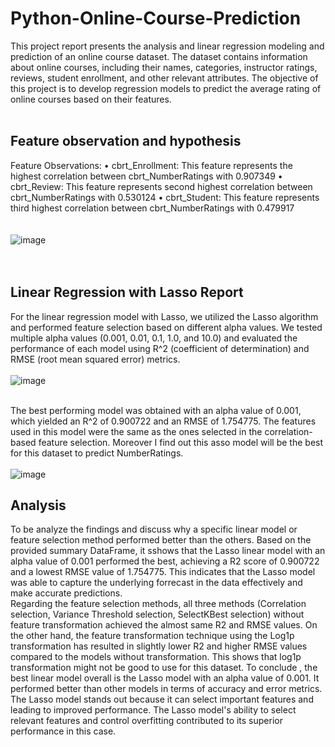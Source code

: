# Python-Online-Course-Prediction
This project report presents the analysis and linear regression modeling and prediction of an online course dataset. The dataset contains information about online courses, including their names, categories, instructor ratings, reviews, student enrollment, and other relevant attributes. The objective of this project is to develop regression models to predict the average rating of online courses based on their features. <br><br>
## Feature observation and hypothesis 

Feature Observations:
•	cbrt_Enrollment: This feature represents the highest correlation between cbrt_NumberRatings with 0.907349
•	cbrt_Review: This feature represents second highest correlation between cbrt_NumberRatings with 0.530124
•	cbrt_Student: This feature represents third highest correlation between cbrt_NumberRatings with 0.479917
<br><br><br>
![image](https://github.com/fdurmaz1/SQL_Company_project/assets/133916817/71305d69-f296-428f-b089-4d234499a1f9)
<br><br><br>
## Linear Regression with Lasso Report 

For the linear regression model with Lasso, we utilized the Lasso algorithm and performed feature selection based on different alpha values. We tested multiple alpha values (0.001, 0.01, 0.1, 1.0, and 10.0) and evaluated the performance of each model using R^2 (coefficient of determination) and RMSE (root mean squared error) metrics.
<br><br>
![image](https://github.com/fdurmaz1/SQL_Company_project/assets/133916817/d8975598-8e30-4f02-bc97-168d7c39fcaa)
<br><br>

The best performing model was obtained with an alpha value of 0.001, which yielded an R^2 of 0.900722  and an RMSE of 1.754775. The features used in this model were the same as the ones selected in the correlation-based feature selection. Moreover I find out this asso model will be the best for this dataset to predict NumberRatings. 
<br><br>
![image](https://github.com/fdurmaz1/SQL_Company_project/assets/133916817/16ab115c-2976-4464-80f8-2eae08c03c9c)
## Analysis 

To be analyze the findings and discuss why a specific linear model or feature selection method performed better than the others.
Based on the provided summary DataFrame, it sshows that the Lasso linear model with an alpha value of 0.001 performed the best, achieving a R2 score of 0.900722 and a lowest RMSE value of 1.754775. This indicates that the Lasso model was able to capture the underlying forrecast in the data effectively and make accurate predictions.<br>
Regarding the feature selection methods, all three methods (Correlation selection, Variance Threshold selection, SelectKBest selection) without feature transformation achieved the almost same R2 and RMSE values.
On the other hand, the feature transformation technique using the Log1p transformation has resulted in slightly lower R2 and higher RMSE values compared to the models without transformation. This shows that log1p transformation might not be good to use for this dataset.
To conclude , the best linear model overall is the Lasso model with an alpha value of 0.001. It performed better than other models in terms of accuracy and error metrics. The Lasso model stands out because it can select important features and leading to improved performance. The Lasso model's ability to select relevant features and control overfitting contributed to its superior performance in this case.
